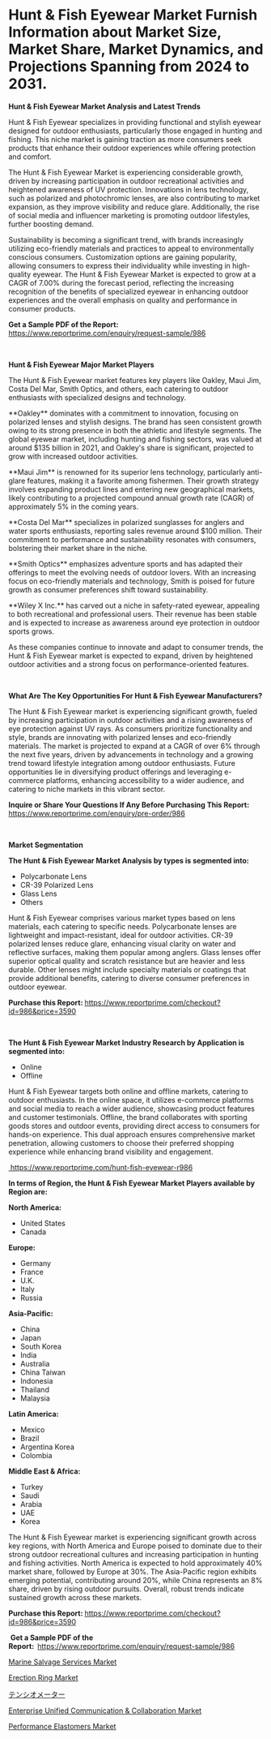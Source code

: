 <p><h1>Hunt & Fish Eyewear Market Furnish Information about Market Size, Market Share, Market Dynamics, and Projections Spanning from 2024 to 2031.</h1></p><p><strong>Hunt & Fish Eyewear Market Analysis and Latest Trends</strong></p>
<p><p>Hunt & Fish Eyewear specializes in providing functional and stylish eyewear designed for outdoor enthusiasts, particularly those engaged in hunting and fishing. This niche market is gaining traction as more consumers seek products that enhance their outdoor experiences while offering protection and comfort.</p><p>The Hunt & Fish Eyewear Market is experiencing considerable growth, driven by increasing participation in outdoor recreational activities and heightened awareness of UV protection. Innovations in lens technology, such as polarized and photochromic lenses, are also contributing to market expansion, as they improve visibility and reduce glare. Additionally, the rise of social media and influencer marketing is promoting outdoor lifestyles, further boosting demand.</p><p>Sustainability is becoming a significant trend, with brands increasingly utilizing eco-friendly materials and practices to appeal to environmentally conscious consumers. Customization options are gaining popularity, allowing consumers to express their individuality while investing in high-quality eyewear. The Hunt & Fish Eyewear Market is expected to grow at a CAGR of 7.00% during the forecast period, reflecting the increasing recognition of the benefits of specialized eyewear in enhancing outdoor experiences and the overall emphasis on quality and performance in consumer products.</p></p>
<p><strong>Get a Sample PDF of the Report:&nbsp;</strong> <a href="https://www.reportprime.com/enquiry/request-sample/986">https://www.reportprime.com/enquiry/request-sample/986</a></p>
<p>&nbsp;</p>
<p><strong>Hunt & Fish Eyewear Major Market Players</strong></p>
<p><p>The Hunt & Fish Eyewear market features key players like Oakley, Maui Jim, Costa Del Mar, Smith Optics, and others, each catering to outdoor enthusiasts with specialized designs and technology. </p><p>**Oakley** dominates with a commitment to innovation, focusing on polarized lenses and stylish designs. The brand has seen consistent growth owing to its strong presence in both the athletic and lifestyle segments. The global eyewear market, including hunting and fishing sectors, was valued at around $135 billion in 2021, and Oakley's share is significant, projected to grow with increased outdoor activities.</p><p>**Maui Jim** is renowned for its superior lens technology, particularly anti-glare features, making it a favorite among fishermen. Their growth strategy involves expanding product lines and entering new geographical markets, likely contributing to a projected compound annual growth rate (CAGR) of approximately 5% in the coming years.</p><p>**Costa Del Mar** specializes in polarized sunglasses for anglers and water sports enthusiasts, reporting sales revenue around $100 million. Their commitment to performance and sustainability resonates with consumers, bolstering their market share in the niche.</p><p>**Smith Optics** emphasizes adventure sports and has adapted their offerings to meet the evolving needs of outdoor lovers. With an increasing focus on eco-friendly materials and technology, Smith is poised for future growth as consumer preferences shift toward sustainability.</p><p>**Wiley X Inc.** has carved out a niche in safety-rated eyewear, appealing to both recreational and professional users. Their revenue has been stable and is expected to increase as awareness around eye protection in outdoor sports grows.</p><p>As these companies continue to innovate and adapt to consumer trends, the Hunt & Fish Eyewear market is expected to expand, driven by heightened outdoor activities and a strong focus on performance-oriented features.</p></p>
<p>&nbsp;</p>
<p><strong>What Are The Key Opportunities For Hunt & Fish Eyewear Manufacturers?</strong></p>
<p><p>The Hunt & Fish Eyewear market is experiencing significant growth, fueled by increasing participation in outdoor activities and a rising awareness of eye protection against UV rays. As consumers prioritize functionality and style, brands are innovating with polarized lenses and eco-friendly materials. The market is projected to expand at a CAGR of over 6% through the next five years, driven by advancements in technology and a growing trend toward lifestyle integration among outdoor enthusiasts. Future opportunities lie in diversifying product offerings and leveraging e-commerce platforms, enhancing accessibility to a wider audience, and catering to niche markets in this vibrant sector.</p></p>
<p><strong>Inquire or Share Your Questions If Any Before Purchasing This Report:</strong> <a href="https://www.reportprime.com/enquiry/pre-order/986">https://www.reportprime.com/enquiry/pre-order/986</a></p>
<p>&nbsp;</p>
<p><strong>Market Segmentation</strong></p>
<p><strong>The Hunt & Fish Eyewear Market Analysis by types is segmented into:</strong></p>
<p><ul><li>Polycarbonate Lens</li><li>CR-39 Polarized Lens</li><li>Glass Lens</li><li>Others</li></ul></p>
<p><p>Hunt & Fish Eyewear comprises various market types based on lens materials, each catering to specific needs. Polycarbonate lenses are lightweight and impact-resistant, ideal for outdoor activities. CR-39 polarized lenses reduce glare, enhancing visual clarity on water and reflective surfaces, making them popular among anglers. Glass lenses offer superior optical quality and scratch resistance but are heavier and less durable. Other lenses might include specialty materials or coatings that provide additional benefits, catering to diverse consumer preferences in outdoor eyewear.</p></p>
<p><strong>Purchase this Report:&nbsp;</strong><a href="https://www.reportprime.com/checkout?id=986&price=3590">https://www.reportprime.com/checkout?id=986&price=3590</a></p>
<p>&nbsp;</p>
<p><strong>The Hunt & Fish Eyewear Market Industry Research by Application is segmented into:</strong></p>
<p><ul><li>Online</li><li>Offline</li></ul></p>
<p><p>Hunt & Fish Eyewear targets both online and offline markets, catering to outdoor enthusiasts. In the online space, it utilizes e-commerce platforms and social media to reach a wider audience, showcasing product features and customer testimonials. Offline, the brand collaborates with sporting goods stores and outdoor events, providing direct access to consumers for hands-on experience. This dual approach ensures comprehensive market penetration, allowing customers to choose their preferred shopping experience while enhancing brand visibility and engagement.</p></p>
<p><a href="https://www.reportprime.com/hunt-fish-eyewear-r986">&nbsp;https://www.reportprime.com/hunt-fish-eyewear-r986</a></p>
<p><strong>In terms of Region, the Hunt & Fish Eyewear Market Players available by Region are:</strong></p>
<p>
    <p> <strong> North America: </strong>
        <ul>
            <li>United States</li>
            <li>Canada</li>
        </ul>
        </p> 
    <p> <strong> Europe: </strong>
        <ul>
            <li>Germany</li>
            <li>France</li>
            <li>U.K.</li>
            <li>Italy</li>
            <li>Russia</li>
        </ul>
        </p> 
    <p> <strong> Asia-Pacific: </strong>
        <ul>
            <li>China</li>
            <li>Japan</li>
            <li>South Korea</li>
            <li>India</li>
            <li>Australia</li>
            <li>China Taiwan</li>
            <li>Indonesia</li>
            <li>Thailand</li>
            <li>Malaysia</li>
        </ul>
        </p> 
    <p> <strong> Latin America: </strong>
        <ul>
            <li>Mexico</li>
            <li>Brazil</li>
            <li>Argentina Korea</li>
            <li>Colombia</li>
        </ul>
        </p> 
    <p> <strong> Middle East & Africa: </strong>
        <ul>
            <li>Turkey</li>
            <li>Saudi</li>
            <li>Arabia</li>
            <li>UAE</li>
            <li>Korea</li>
        </ul>
    </p>
    </p>
<p><p>The Hunt & Fish Eyewear market is experiencing significant growth across key regions, with North America and Europe poised to dominate due to their strong outdoor recreational cultures and increasing participation in hunting and fishing activities. North America is expected to hold approximately 40% market share, followed by Europe at 30%. The Asia-Pacific region exhibits emerging potential, contributing around 20%, while China represents an 8% share, driven by rising outdoor pursuits. Overall, robust trends indicate sustained growth across these markets.</p></p>
<p><strong>Purchase this Report: </strong><a href="https://www.reportprime.com/checkout?id=986&price=3590">https://www.reportprime.com/checkout?id=986&price=3590</a></p>
<p>&nbsp;<strong>Get a Sample PDF of the Report:&nbsp;&nbsp;</strong><a href="https://www.reportprime.com/enquiry/request-sample/986">https://www.reportprime.com/enquiry/request-sample/986</a></p>
<p><strong></strong></p>
<p><p><a href="https://medium.com/@dellkoepp_34276/global-marine-salvage-services-market-exploring-market-share-market-trends-and-future-growth-bfe3aefcdb1a">Marine Salvage Services Market</a></p><p><a href="https://github.com/pizolina/Market-Research-Report-List-6/blob/main/erection-ring-market.md">Erection Ring Market</a></p><p><a href="https://medium.com/@titusboyer1/%E3%82%B0%E3%83%AD%E3%83%BC%E3%83%90%E3%83%AB%E3%83%86%E3%83%B3%E3%82%B7%E3%82%AA%E3%83%A1%E3%83%BC%E3%82%BF%E3%83%BC%E3%83%9E%E3%83%BC%E3%82%B1%E3%83%83%E3%83%88%E3%81%AB%E3%81%8A%E3%81%91%E3%82%8B%E6%96%B0%E3%81%9F%E3%81%AA%E6%A9%9F%E4%BC%9A%E3%81%A8%E8%AA%B2%E9%A1%8C-2024%E5%B9%B4-2031%E5%B9%B4-3328336a27fa">テンシオメーター</a></p><p><a href="https://issuu.com/reportprime-2/docs/enterprise-unified-communication-co_48768b60021f9f">Enterprise Unified Communication & Collaboration Market</a></p><p><a href="https://www.linkedin.com/pulse/global-performance-elastomers-market-status-2024-2031-forecast-ayudf?trackingId=zSvaBd0nSNeXgxvB3P1e%2FQ%3D%3D">Performance Elastomers Market</a></p></p>